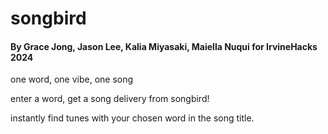 # songbird #

#### By Grace Jong, Jason Lee, Kalia Miyasaki, Maiella Nuqui for IrvineHacks 2024 ####


one word, one vibe, one song

enter a word, get a song delivery from songbird!

instantly find tunes with your chosen word in the song title.
